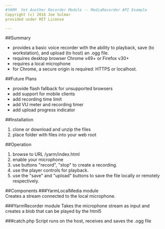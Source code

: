 ```yaml
---
#YARM  Yet Another Recorder Module -- MediaRecorder API Example  
Copyright (c) 2016 Joe Sulmar  
provided under MIT License

---
```


##Summary
* provides a basic voice recorder with the ability to playback, save (to workstation), and upload (to host) an .ogg file.
* requires desktop browser Chrome v49+ or Firefox v30+
* requires a local microphone
* for Chrome, a secure origin is required: HTTPS or localhost.

##Future Plans
* provide flash fallback for unsupported browsers
* add support for mobile clients
* add recording time limit
* add VU meter and recording timer
* add upload progress indicator

##Installation
1. clone or download and unzip the files
2. place folder with files into your web root

##Operation
1. browse to URL <webroot>/yarm/index.html
2. enable your microphone
3. use buttons "record", "stop" to create a recording.
4. use the player controls for playback.
5. use the "save" and "upload" buttons to save the file locally or remotely respectively.

##Components
###YarmLocalMedia module  
Creates a stream connected to the local microphone.

###YarmRecorder module
Takes the microphone stream as input and creates a blob that can be played by the html5 <audio> element.  Provides the capability to save the blob as a local .ogg file, or upload the file to the host.

###catch.php
Script runs on the host, receives and saves the .ogg file



